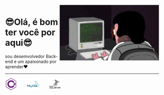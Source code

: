 <img src = "200w.gif" width = "325px" align = "right">

# 😎Olá, é bom ter você por aqui😎
sou desemvolvedor Back-end e um apaixonado por aprender❤️

---
<div>
  <img src = "https://github.com/devicons/devicon/blob/1119b9f84c0290e0f0b38982099a2bd027a48bf1/icons/csharp/csharp-line.svg" width = "40" >&nbsp;&nbsp;&nbsp;&nbsp;&nbsp;&nbsp;&nbsp;
  <img src = "https://github.com/devicons/devicon/blob/1119b9f84c0290e0f0b38982099a2bd027a48bf1/icons/mysql/mysql-plain-wordmark.svg" width = "40">&nbsp;&nbsp;&nbsp;&nbsp;&nbsp;&nbsp;&nbsp;
  <img src = "https://github.com/devicons/devicon/blob/master/icons/microsoftsqlserver/microsoftsqlserver-plain-wordmark.svg" width = "40">&nbsp;&nbsp;&nbsp;&nbsp;&nbsp;&nbsp;&nbsp;
  
<div>
